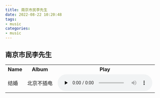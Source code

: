 ```yaml
---
title: 南京市民李先生
date: 2022-08-22 10:20:48
tags:
- music
categories:
- music
---
```


## 南京市民李先生

<table>
  <tr>
    <th>Name</th>
    <th>Album</th>
    <th>Play</th>
  </tr>
  <tr>
    <td>结婚</td>
    <td>北京不插电</td>
    <td>
      <audio src="https://cdn.jsdelivr.net/gh/nj-lizhi/song@master/audio/北京不插电/结婚.mp3" preload="none" controls loop>
        你的浏览器不支持 audio 标签。
      </audio>
    </td>
  </tr>
</table>